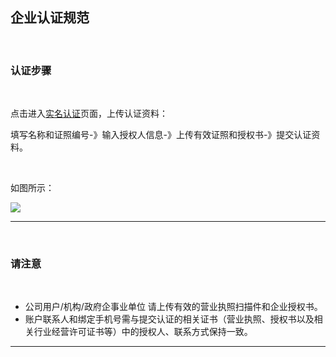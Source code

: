 ## 企业认证规范

<br>

### **认证步骤**

<br>

点击进入[实名认证](https://www.mysubmail.com/console/account/verify)页面，上传认证资料：

填写名称和证照编号-》输入授权人信息-》上传有效证照和授权书-》提交认证资料。

<br>

如图所示：

![](https://libraries.mysubmail.com/public/99040a5a4bb73c0f8ab0495dae84a27f/images/67c3261495a5b02f715bb7c20a1bfda8.png)

------

<br>

### **请注意**

<br>

- 公司用户/机构/政府企事业单位 请上传有效的营业执照扫描件和企业授权书。
- 账户联系人和绑定手机号需与提交认证的相关证书（营业执照、授权书以及相关行业经营许可证书等）中的授权人、联系方式保持一致。

------